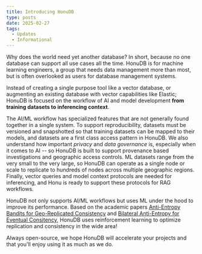 ```yaml
---
title: Introducing HonuDB
type: posts
date: 2025-02-27
tags:
  - Updates
  - Informational
---
```


Why does the world need yet another database? In short, because no one database can support all use cases all the time. HonuDB is for machine learning engineers, a group that needs data management more than most, but is often overlooked as users for database management systems.

<!--more-->

Instead of creating a single purpose tool like a vector database, or augmenting an existing database with vector capabilities like Elastic; HonuDB is focused on the workflow of AI and model development **from training datasets to inferencing context**.

The AI/ML workflow has specialized features that are not generally found together in a single system. To support reproducibility, datasets must be versioned and snapshotted so that training datasets can be mapped to their models, and datasets are a first class access pattern in HonuDB. We also understand how important _privacy_ and _data governance_ is, especially when it comes to AI -- so HonuDB is built to support provenance based investigations and geographic access controls. ML datasets range from the very small to the very large, so HonuDB can operate as a single node or scale to replicate to hundreds of nodes across multiple geographic regions. Finally, vector queries and model context protocols are needed for inferencing, and Honu is ready to support these protocols for RAG workflows.

HonuDB not only supports AI/ML workflows but uses ML under the hood to improve its performance. Based on the academic papers [Anti-Entropy Bandits for Geo-Replicated Consistency](https://ieeexplore.ieee.org/document/8416408) and [Bilateral Anti-Entropy for Eventual Consitency](https://dl.acm.org/doi/10.1145/3517209.3524083), HonuDB uses reinforcement learning to optimize replication and consistency in the wide area!

Always open-source, we hope HonuDB will accelerate your projects and that you'll enjoy using it as much as we do.